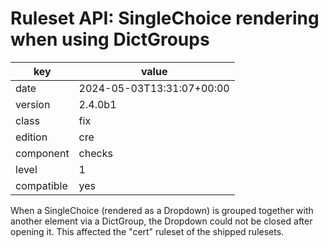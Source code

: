 [//]: # (werk v2)
# Ruleset API: SingleChoice rendering when using DictGroups

key        | value
---------- | ---
date       | 2024-05-03T13:31:07+00:00
version    | 2.4.0b1
class      | fix
edition    | cre
component  | checks
level      | 1
compatible | yes

When a SingleChoice (rendered as a Dropdown) is grouped together with another element via a DictGroup, the Dropdown could not be closed after opening it.
This affected the "cert" ruleset of the shipped rulesets.
